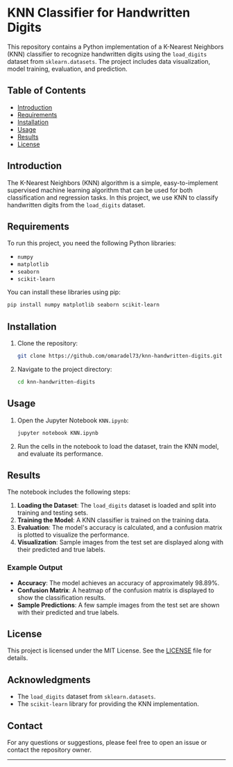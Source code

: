 # KNN Classifier for Handwritten Digits

This repository contains a Python implementation of a K-Nearest Neighbors (KNN) classifier to recognize handwritten digits using the `load_digits` dataset from `sklearn.datasets`. The project includes data visualization, model training, evaluation, and prediction.

## Table of Contents
- [Introduction](#introduction)
- [Requirements](#requirements)
- [Installation](#installation)
- [Usage](#usage)
- [Results](#results)
- [License](#license)

## Introduction
The K-Nearest Neighbors (KNN) algorithm is a simple, easy-to-implement supervised machine learning algorithm that can be used for both classification and regression tasks. In this project, we use KNN to classify handwritten digits from the `load_digits` dataset.

## Requirements
To run this project, you need the following Python libraries:
- `numpy`
- `matplotlib`
- `seaborn`
- `scikit-learn`

You can install these libraries using pip:
```bash
pip install numpy matplotlib seaborn scikit-learn
```

## Installation
1. Clone the repository:
   ```bash
   git clone https://github.com/omaradel73/knn-handwritten-digits.git
   ```
2. Navigate to the project directory:
   ```bash
   cd knn-handwritten-digits
   ```

## Usage
1. Open the Jupyter Notebook `KNN.ipynb`:
   ```bash
   jupyter notebook KNN.ipynb
   ```
2. Run the cells in the notebook to load the dataset, train the KNN model, and evaluate its performance.

## Results
The notebook includes the following steps:
1. **Loading the Dataset**: The `load_digits` dataset is loaded and split into training and testing sets.
2. **Training the Model**: A KNN classifier is trained on the training data.
3. **Evaluation**: The model's accuracy is calculated, and a confusion matrix is plotted to visualize the performance.
4. **Visualization**: Sample images from the test set are displayed along with their predicted and true labels.

### Example Output
- **Accuracy**: The model achieves an accuracy of approximately 98.89%.
- **Confusion Matrix**: A heatmap of the confusion matrix is displayed to show the classification results.
- **Sample Predictions**: A few sample images from the test set are shown with their predicted and true labels.

## License
This project is licensed under the MIT License. See the [LICENSE](LICENSE) file for details.

## Acknowledgments
- The `load_digits` dataset from `sklearn.datasets`.
- The `scikit-learn` library for providing the KNN implementation.

## Contact
For any questions or suggestions, please feel free to open an issue or contact the repository owner.

---
